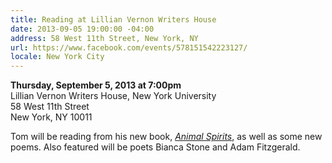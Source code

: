 ```yaml
---
title: Reading at Lillian Vernon Writers House
date: 2013-09-05 19:00:00 -04:00
address: 58 West 11th Street, New York, NY
url: https://www.facebook.com/events/578151542223127/
locale: New York City
---
```


**Thursday, September 5, 2013 at 7:00pm**  
Lillian Vernon Writers House, New York University   
58 West 11th Street   
New York, NY 10011  

Tom will be reading from his new book, *[Animal Spirits](/poems/animal-spirits)*, as well as some new poems. Also featured will be poets Bianca Stone and Adam Fitzgerald.

